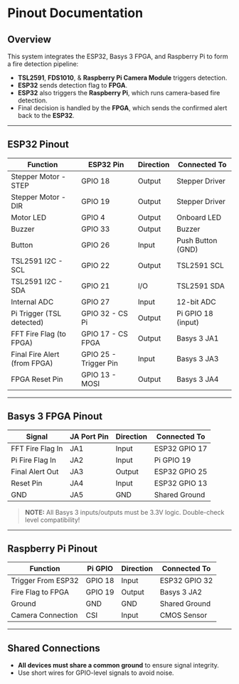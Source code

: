 
# Pinout Documentation

## Overview
This system integrates the ESP32, Basys 3 FPGA, and Raspberry Pi to form a fire detection pipeline:
- **TSL2591**, **FDS1010**, & **Raspberry Pi Camera Module** triggers detection.
- **ESP32** sends detection flag to **FPGA**.
- **ESP32** also triggers the **Raspberry Pi**, which runs camera-based fire detection.
- Final decision is handled by the **FPGA**, which sends the confirmed alert back to the **ESP32**.

---

## ESP32 Pinout

| Function                    | ESP32 Pin               | Direction     | Connected To         |
|-----------------------------|-------------------------|---------------|----------------------|
| Stepper Motor - STEP        | GPIO 18                 | Output        | Stepper Driver       |
| Stepper Motor - DIR         | GPIO 19                 | Output        | Stepper Driver       |
| Motor LED                   | GPIO 4                  | Output        | Onboard LED          |
| Buzzer                      | GPIO 33                 | Output        | Buzzer               |
| Button                      | GPIO 26                 | Input         | Push Button (GND)    |
| TSL2591 I2C - SCL           | GPIO 22                 | Output        | TSL2591 SCL          |
| TSL2591 I2C - SDA           | GPIO 21                 | I/O           | TSL2591 SDA          |
| Internal ADC                | GPIO 27                 | Input         | 12-bit ADC           |
| Pi Trigger (TSL detected)   | GPIO 32 - CS Pi         | Output        | Pi GPIO 18 (input)   |
| FFT Fire Flag (to FPGA)     | GPIO 17 - CS FPGA       | Output        | Basys 3 JA1          |
| Final Fire Alert (from FPGA)| GPIO 25 - Trigger Pin   | Input         | Basys 3 JA3          |
| FPGA Reset Pin              | GPIO 13 - MOSI          | Output        | Basys 3 JA4          |

---

## Basys 3 FPGA Pinout

| Signal               | JA Port Pin | Direction | Connected To       |
|----------------------|-------------|-----------|--------------------|
| FFT Fire Flag In     | JA1         | Input     | ESP32 GPIO 17      |
| Pi Fire Flag In      | JA2         | Input     | Pi GPIO 19         |
| Final Alert Out      | JA3         | Output    | ESP32 GPIO 25      |
| Reset Pin            | JA4         | Input     | ESP32 GPIO 13      |
| GND                  | JA5         | GND       | Shared Ground      |

> **NOTE:** All Basys 3 inputs/outputs must be 3.3V logic. Double-check level compatibility!

---

## Raspberry Pi Pinout

| Function                    | Pi GPIO | Direction | Connected To         |
|-----------------------------|---------|-----------|----------------------|
| Trigger From ESP32          | GPIO 18 | Input     | ESP32 GPIO 32        |
| Fire Flag to FPGA           | GPIO 19 | Output    | Basys 3 JA2          |
| Ground                      | GND     | GND       | Shared Ground        |
| Camera Connection           | CSI     | Input     | CMOS Sensor          |

---

## Shared Connections

- **All devices must share a common ground** to ensure signal integrity.
- Use short wires for GPIO-level signals to avoid noise.

